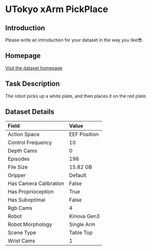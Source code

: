 # UTokyo xArm PickPlace


## Introduction

Please write an introduction for your dataset in the way you like:sunglasses:.


## Homepage

[Visit the dataset homepage](https://github.com/frt03/rlds_dataset_builder/tree/dev/xarm)


## Task Description

The robot picks up a white plate, and then places it on the red plate.


## Dataset Details

| Field                            | Value                    |
|:---------------------------------|:-------------------------|
| Action Space                     | EEF Position           |
| Control Frequency                     | 10           |
| Depth Cams                     | 0           |
| Episodes                     | 196           |
| File Size                     |  15.82 GB           |
| Gripper                     | Default           |
| Has Camera Calibration                     | False           |
| Has Proprioception                     | True           |
| Has Suboptimal                     | False           |
| Rgb Cams                     | 4           |
| Robot                     | Kinova Gen3           |
| Robot Morphology                     | Single Arm           |
| Scene Type                     | Table Top           |
| Wrist Cams                     | 1           |


